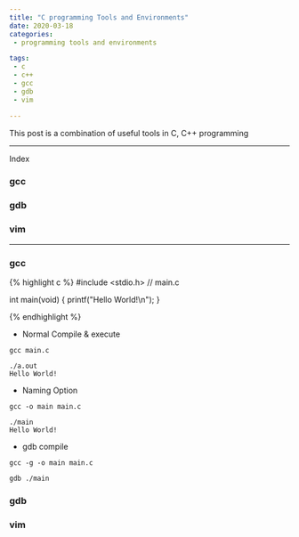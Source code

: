 ```yaml
---
title: "C programming Tools and Environments"
date: 2020-03-18
categories:
 - programming tools and environments 

tags:
 - c
 - c++
 - gcc
 - gdb
 - vim

---
```



This post is a combination of useful tools in C, C++ programming

***
Index
### gcc
### gdb
### vim

***

### gcc

{% highlight c %}
#include <stdio.h>
// main.c

int main(void)
{
	printf("Hello World!\n");
}

{% endhighlight %}

- Normal Compile & execute 
```
gcc main.c 
```
```
./a.out
Hello World!
```

- Naming Option
```
gcc -o main main.c
```
```
./main
Hello World!
```

- gdb compile
```
gcc -g -o main main.c
```
```
gdb ./main

```

### gdb



### vim



[infix]: http://www.cs.man.ac.uk/~pjj/cs212/fix.html
[postfix]: http://www.cs.man.ac.uk/~pjj/cs212/fix.html
[geeksforgeeks]: https://www.geeksforgeeks.org/stack-set-2-infix-to-postfix/
[github]: https://github.com/dongminkim0220/Calculator

